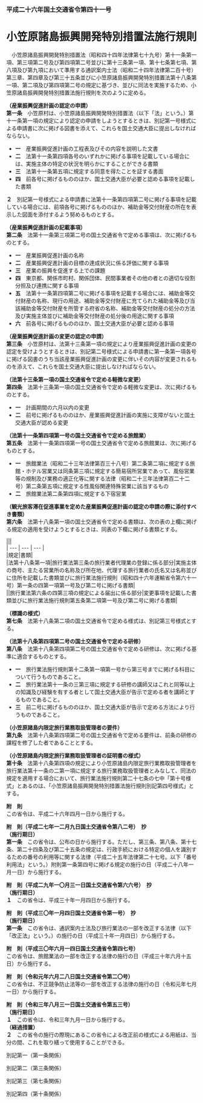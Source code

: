 ### 平成二十六年国土交通省令第四十一号  
# 小笠原諸島振興開発特別措置法施行規則  
　小笠原諸島振興開発特別措置法（昭和四十四年法律第七十九号）第十一条第一項、第三項第二号及び第四項第二号並びに第十三条第一項、第十七条第七項、第八項及び第九項において準用する通訳案内士法（昭和二十四年法律第二百十号）第三章、第四章及び第三十五条並びに小笠原諸島振興開発特別措置法第十八条第一項、第二項及び第四項第二号の規定に基づき、並びに同法を実施するため、小笠原諸島振興開発特別措置法施行規則を次のように定める。  
  
**（産業振興促進計画の認定の申請）**  
**第一条**　小笠原村は、小笠原諸島振興開発特別措置法（以下「法」という。）第十一条第一項の規定により認定の申請をしようとするときは、別記第一号様式による申請書に次に掲げる図書を添えて、これらを国土交通大臣に提出しなければならない。  
* **一**　産業振興促進計画の工程表及びその内容を説明した文書  
* **二**　法第十一条第四項各号のいずれかに掲げる事項を記載している場合には、実施主体の特定の状況を明らかにすることができる書類  
* **三**　法第十一条第五項に規定する同意を得たことを証する書面  
* **四**　前各号に掲げるもののほか、国土交通大臣が必要と認める事項を記載した書類  
  
**２**　別記第一号様式による申請書に法第十一条第四項第二号に掲げる事項を記載している場合には、前項各号に掲げるもののほか、補助金等交付財産の所在を表示した図面を添付するよう努めるものとする。  
  
**（産業振興促進計画の記載事項）**  
**第二条**　法第十一条第三項第二号の国土交通省令で定める事項は、次に掲げるものとする。  
* **一**　産業振興促進計画の名称  
* **二**　産業振興促進計画の目標の達成状況に係る評価に関する事項  
* **三**　産業の振興を促進する上での課題  
* **四**　東京都、関係市町村、関係団体、民間事業者その他の者との適切な役割分担及び連携に関する事項  
* **五**　法第十一条第四項第二号に掲げる事項を記載する場合には、補助金等交付財産の名称、現行の用途、補助金等交付財産に充てられた補助金等及び当該補助金等交付財産を所管する府省の名称、補助金等交付財産の処分の方法及び実施主体並びに補助金等交付財産の処分後の用途に関する事項  
* **六**　前各号に掲げるもののほか、国土交通大臣が必要と認める事項  
  
**（産業振興促進計画の変更の認定の申請）**  
**第三条**　小笠原村は、法第十三条第一項の規定により産業振興促進計画の変更の認定を受けようとするときは、別記第二号様式による申請書に第一条第一項各号に掲げる図書のうち当該産業振興促進計画の変更に伴いその内容が変更されるものを添えて、これらを国土交通大臣に提出しなければならない。  
  
**（法第十三条第一項の国土交通省令で定める軽微な変更）**  
**第四条**　法第十三条第一項の国土交通省令で定める軽微な変更は、次に掲げるものとする。  
* **一**　計画期間の六月以内の変更  
* **二**　前号に掲げるもののほか、産業振興促進計画の実施に支障がないと国土交通大臣が認める変更  
  
**（法第十一条第四項第一号の国土交通省令で定める旅館業）**  
**第五条**　法第十一条第四項第一号の国土交通省令で定める旅館業は、次に掲げるものとする。  
* **一**　旅館業法（昭和二十三年法律第百三十八号）第二条第二項に規定する旅館・ホテル営業又は同条第三項に規定する簡易宿所営業であって、風俗営業等の規制及び業務の適正化等に関する法律（昭和二十三年法律第百二十二号）第二条第五項に規定する性風俗関連特殊営業に該当するもの  
* **二**　旅館業法第二条第四項に規定する下宿営業  
  
**（観光旅客滞在促進事業を定めた産業振興促進計画の認定の申請の際に添付すべき書類）**  
**第六条**　法第十八条第一項の国土交通省令で定める書類は、次の表の上欄に掲げる規定の適用を受けようとするときは、同表の下欄に掲げる書類とする。  

|||  
| --- | --- | --- |  
|規定|書類|  
|法第十八条第一項|旅行業法第三条の旅行業者代理業の登録に係る部分|実施主体の商号、主たる営業所の名称及び所在地、代理する旅行業者の氏名又は名称並びに住所を記載した書類並びに旅行業法施行規則（昭和四十六年運輸省令第六十一号）第一条の四第一項第一号及び第二号に掲げる書類|  
||旅行業法第六条の四第三項の規定による届出に係る部分|変更事項を記載した書類並びに旅行業法施行規則第五条第二項第一号及び第二号に掲げる書類|  
  
  
**（標識の様式）**  
**第七条**　法第十八条第二項の国土交通省令で定める様式は、別記第三号様式とする。  
  
**（法第十八条第四項第二号の国土交通省令で定める研修）**  
**第八条**　法第十八条第四項第二号の国土交通省令で定める研修は、次に掲げる基準に適合するものとする。  
* **一**　旅行業法施行規則第十二条第一項第一号から第三号までに掲げる科目について行うものであること。  
* **二**　旅行業法第十一条の三第三項に規定する研修の講師又はこれと同等以上の知識及び経験を有する者として国土交通大臣が告示で定める者を講師とするものであること。  
* **三**　前二号に掲げるもののほか、国土交通大臣が告示で定める方法により行うものであること。  
  
**（小笠原諸島内限定旅行業務取扱管理者の要件）**  
**第九条**　法第十八条第四項第二号の国土交通省令で定める要件は、前条の研修の課程を修了した者であることとする。  
  
**（小笠原諸島内限定旅行業務取扱管理者の証明書の様式）**  
**第十条**　法第十八条第四項の規定により小笠原諸島内限定旅行業務取扱管理者を旅行業法第十一条の二第一項に規定する旅行業務取扱管理者とみなして、同法の規定を適用する場合において、旅行業法施行規則第二十七条の七中「第十号様式」とあるのは、「小笠原諸島振興開発特別措置法施行規則別記第四号様式」とする。  
  
**附　則**  
この省令は、平成二十六年四月一日から施行する。  
  
**附　則（平成二七年一二月九日国土交通省令第八二号）　抄**  
**（施行期日）**  
**第一条**　この省令は、公布の日から施行する。ただし、第三条、第八条、第十七条、第二十四条及び第二十五条の規定は、行政手続における特定の個人を識別するための番号の利用等に関する法律（平成二十五年法律第二十七号。以下「番号利用法」という。）附則第一条第四号に掲げる規定の施行の日（平成二十八年一月一日）から施行する。  
  
**附　則（平成二九年一〇月三一日国土交通省令第六六号）　抄**  
**（施行期日）**  
**１**　この省令は、平成三十年一月四日から施行する。  
  
**附　則（平成三〇年一月四日国土交通省令第一号）　抄**  
**（施行期日）**  
**第一条**　この省令は、通訳案内士法及び旅行業法の一部を改正する法律（以下「改正法」という。）の施行の日（平成三十年一月四日）から施行する。  
  
**附　則（平成三〇年六月一四日国土交通省令第四七号）**  
この省令は、旅館業法の一部を改正する法律の施行の日（平成三十年六月十五日）から施行する。  
  
**附　則（令和元年六月二八日国土交通省令第二〇号）**  
この省令は、不正競争防止法等の一部を改正する法律の施行の日（令和元年七月一日）から施行する。  
  
**附　則（令和三年八月三一日国土交通省令第五三号）**  
**（施行期日）**  
**１**　この省令は、令和三年九月一日から施行する。  
**（経過措置）**  
**２**　この省令の施行の際現にあるこの省令による改正前の様式による用紙は、当分の間、これを取り繕って使用することができる。  
  
別記第一（第一条関係）  

          
          
別記第二（第三条関係）  

          
          
別記第三（第七条関係）  

          
          
別記第四（第十条関係）  

          
          
